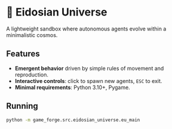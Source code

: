 # 🌌 Eidosian Universe

A lightweight sandbox where autonomous agents evolve within a minimalistic cosmos.

## Features

- **Emergent behavior** driven by simple rules of movement and reproduction.
- **Interactive controls**: click to spawn new agents, `ESC` to exit.
- **Minimal requirements**: Python 3.10+, Pygame.

## Running

```bash
python -m game_forge.src.eidosian_universe.eu_main
```
